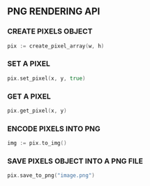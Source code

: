 ## PNG RENDERING API
### CREATE PIXELS OBJECT
```go
pix := create_pixel_array(w, h)
```

### SET A PIXEL
```go
pix.set_pixel(x, y, true)
```

### GET A PIXEL
```go
pix.get_pixel(x, y)
```

### ENCODE PIXELS INTO PNG
```go
img := pix.to_img()
```

### SAVE PIXELS OBJECT INTO A PNG FILE
```go
pix.save_to_png("image.png")
```